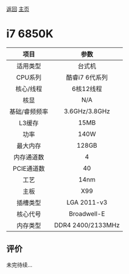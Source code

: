 [返回](../../../)  [主页](../../../../../)
# i7 6850K


| 项目 | 参数 |
| :------: | :------: |
|适用类型 | 台式机|
|CPU系列| 酷睿i7 6代系列 |
|核心/线程| 6核12线程|
|核显| N/A |
|基础/睿频频率 |3.6GHz/3.8GHz|
| L3缓存| 15MB|
|功率| 140W |
|最大内存| 128GB |
|内存通道数| 4 |
|PCIE通道数| 40 |
|工艺|14nm |
|主板| X99  |
|插槽类型| LGA 2011-v3 |
|核心代号|  	Broadwell-E  |
|内存类型| DDR4 2400/2133MHz |

## 评价

 未完待续...